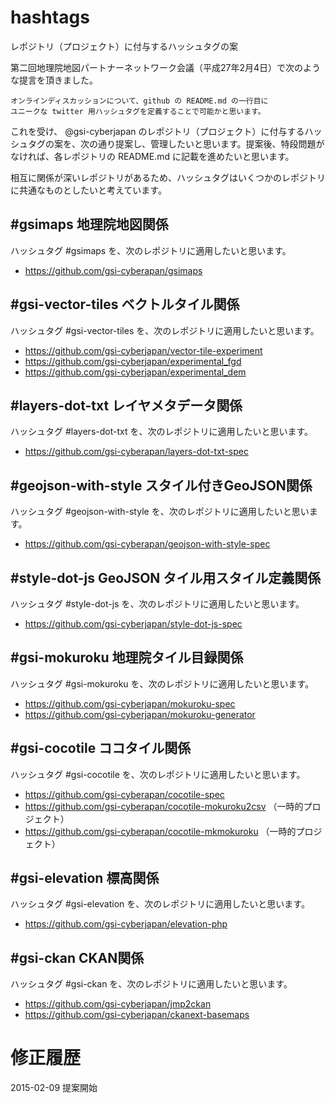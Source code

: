 # hashtags
レポジトリ（プロジェクト）に付与するハッシュタグの案

第二回地理院地図パートナーネットワーク会議（平成27年2月4日）で次のような提言を頂きました。
```
オンラインディスカッションについて、github の README.md の一行目に
ユニークな twitter 用ハッシュタグを定義することで可能かと思います。
```
これを受け、 @gsi-cyberjapan のレポジトリ（プロジェクト）に付与するハッシュタグの案を、次の通り提案し、管理したいと思います。提案後、特段問題がなければ、各レポジトリの README.md に記載を進めたいと思います。

相互に関係が深いレポジトリがあるため、ハッシュタグはいくつかのレポジトリに共通なものとしたいと考えています。

## #gsimaps 地理院地図関係
ハッシュタグ #gsimaps を、次のレポジトリに適用したいと思います。

- https://github.com/gsi-cyberapan/gsimaps

## #gsi-vector-tiles ベクトルタイル関係
ハッシュタグ #gsi-vector-tiles を、次のレポジトリに適用したいと思います。

- https://github.com/gsi-cyberjapan/vector-tile-experiment
- https://github.com/gsi-cyberjapan/experimental_fgd
- https://github.com/gsi-cyberjapan/experimental_dem

## #layers-dot-txt レイヤメタデータ関係
ハッシュタグ #layers-dot-txt を、次のレポジトリに適用したいと思います。

- https://github.com/gsi-cyberapan/layers-dot-txt-spec

## #geojson-with-style スタイル付きGeoJSON関係
ハッシュタグ #geojson-with-style を、次のレポジトリに適用したいと思います。

- https://github.com/gsi-cyberapan/geojson-with-style-spec

## #style-dot-js GeoJSON タイル用スタイル定義関係
ハッシュタグ #style-dot-js を、次のレポジトリに適用したいと思います。

- https://github.com/gsi-cyberjapan/style-dot-js-spec

## #gsi-mokuroku 地理院タイル目録関係
ハッシュタグ #gsi-mokuroku を、次のレポジトリに適用したいと思います。

- https://github.com/gsi-cyberjapan/mokuroku-spec
- https://github.com/gsi-cyberjapan/mokuroku-generator

## #gsi-cocotile ココタイル関係
ハッシュタグ #gsi-cocotile を、次のレポジトリに適用したいと思います。

- https://github.com/gsi-cyberapan/cocotile-spec
- https://github.com/gsi-cyberapan/cocotile-mokuroku2csv （一時的プロジェクト）
- https://github.com/gsi-cyberapan/cocotile-mkmokuroku （一時的プロジェクト）

## #gsi-elevation 標高関係
ハッシュタグ #gsi-elevation を、次のレポジトリに適用したいと思います。

- https://github.com/gsi-cyberjapan/elevation-php

## #gsi-ckan CKAN関係
ハッシュタグ #gsi-ckan を、次のレポジトリに適用したいと思います。

- https://github.com/gsi-cyberjapan/jmp2ckan
- https://github.com/gsi-cyberjapan/ckanext-basemaps

# 修正履歴
2015-02-09 提案開始
